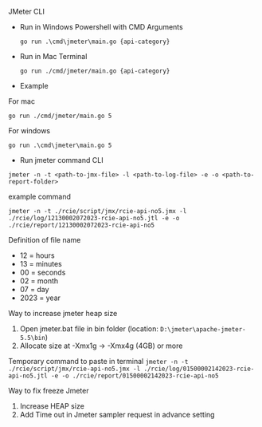 JMeter CLI

- Run in Windows Powershell with CMD Arguments

  `go run .\cmd\jmeter\main.go {api-category}`

- Run in Mac Terminal

  `go run ./cmd/jmeter/main.go {api-category}`

- Example

For mac

`go run ./cmd/jmeter/main.go 5`

For windows

`go run .\cmd\jmeter\main.go 5`

- Run jmeter command CLI

`jmeter -n -t <path-to-jmx-file> -l <path-to-log-file> -e -o <path-to-report-folder>`

example command

`jmeter -n -t ./rcie/script/jmx/rcie-api-no5.jmx -l ./rcie/log/12130002072023-rcie-api-no5.jtl -e -o ./rcie/report/12130002072023-rcie-api-no5`

Definition of file name

- 12 = hours
- 13 = minutes
- 00 = seconds
- 02 = month
- 07 = day
- 2023 = year

Way to increase jmeter heap size

1. Open jmeter.bat file in bin folder (location: `D:\jmeter\apache-jmeter-5.5\bin`)
2. Allocate size at -Xmx1g -> -Xmx4g (4GB) or more

Temporary command to paste in terminal
`jmeter -n -t ./rcie/script/jmx/rcie-api-no5.jmx -l ./rcie/log/01500002142023-rcie-api-no5.jtl -e -o ./rcie/report/01500002142023-rcie-api-no5`

Way to fix freeze Jmeter

1. Increase HEAP size
2. Add Time out in Jmeter sampler request in advance setting
